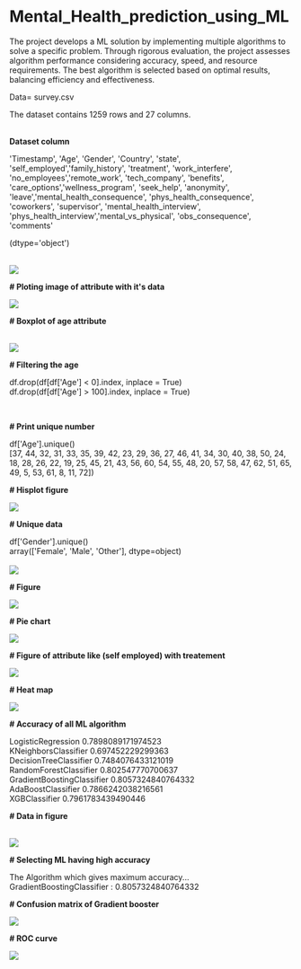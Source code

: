 # Mental_Health_prediction_using_ML
The project develops a ML solution by implementing multiple algorithms to solve a specific problem. Through rigorous evaluation, the project assesses algorithm performance considering accuracy, speed, and resource requirements. The best algorithm is selected based on optimal results, balancing efficiency and effectiveness.

<p>Data= survey.csv</p>

<p>The dataset contains 1259 rows and 27 columns.</p>
<br>
<b>Dataset column</b>

<p>'Timestamp', 'Age', 'Gender', 'Country', 'state', 'self_employed','family_history', 'treatment', 'work_interfere', 'no_employees','remote_work', 'tech_company', 'benefits', 'care_options','wellness_program', 'seek_help', 'anonymity', 'leave','mental_health_consequence', 'phys_health_consequence', 'coworkers',
 'supervisor', 'mental_health_interview', 'phys_health_interview','mental_vs_physical', 'obs_consequence', 'comments'</p>
 <p>(dtype='object')</p><br>

<img  src="upload/unique.png">



<p><b>#&nbspPloting image of attribute with it's data</b><p>
<img src="upload/self_employed.png"><br>
       
<p><b>#&nbspBoxplot of age attribute</b><p>
<br>

<img src="upload/plot_image.png">

<p><b>#&nbspFiltering the age</b><p>

<p>df.drop(df[df['Age'] < 0].index, inplace = True)<br>
df.drop(df[df['Age'] > 100].index, inplace = True)</p><br>

<p><b>#&nbspPrint unique number</b><p>
df['Age'].unique()<br>
[37, 44, 32, 31, 33, 35, 39, 42, 23, 29, 36, 27, 46, 41, 34, 30, 40, 38, 50, 24, 18, 28, 26, 22, 19, 25, 45, 21, 43, 56, 60, 54, 55, 48, 20, 57, 58, 47, 62, 51, 65, 49,  5, 53, 61,  8, 11, 72])<br>

<p><b>#&nbspHisplot figure</b><p>
<img src="upload/bar_image.png"><br>

<p><b>#&nbspUnique data</b><p>
df['Gender'].unique()<br>
array(['Female', 'Male', 'Other'], dtype=object)<br>

<br>
<img src="upload/gender_data.png"><br>

<p><b>#&nbspFigure</b><p>
<img src="upload/gender.png"><br>

<p><b>#&nbspPie chart</b><p>
<img src="upload/pie_chart.png"><br>

<p><b>#&nbspFigure of attribute like (self employed) with treatement</b><p>
<img src="upload/self_employed_seeking_treatment.png"><br>

<p><b>#&nbspHeat map</b><p>
<img src="upload/heatmap.png"><br>

<p><b>#&nbspAccuracy of all ML algorithm</b><p>
LogisticRegression 0.7898089171974523<br>
KNeighborsClassifier 0.697452229299363<br>
DecisionTreeClassifier 0.7484076433121019<br>
RandomForestClassifier 0.802547770700637<br>
GradientBoostingClassifier 0.8057324840764332<br>
AdaBoostClassifier 0.7866242038216561<br>
XGBClassifier 0.7961783439490446<br>

<p><b>#&nbspData in figure</b><p><br>
<img src="upload/plotting_the_model_accuracies.png"><br>

<p><b>#&nbspSelecting ML having high accuracy</b><p>

The Algorithm which gives maximum accuracy...<br>
GradientBoostingClassifier : 0.8057324840764332

<p><b>#&nbspConfusion matrix of Gradient booster</b><p>
<img src="upload/confusion_matrix.png"><br>

<p><b>#&nbspROC curve</b><p>
<img src="upload/roc_curve.png">
